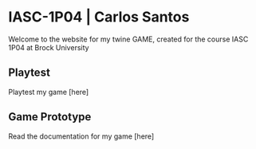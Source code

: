# IASC-1P04 | Carlos Santos

Welcome to the website for my twine GAME, created for the course IASC 1P04 at Brock University

## Playtest

Playtest my game [here]

## Game Prototype

Read the documentation for my game [here]
